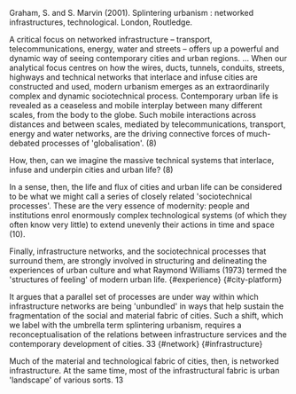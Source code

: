 ﻿Graham, S. and S. Marvin (2001). Splintering urbanism : networked infrastructures, technological. London, Routledge.

A critical focus on networked infrastructure – transport, telecommunications, energy, water and streets – offers up a powerful and dynamic way of seeing contemporary cities and urban regions. ... When our analytical focus centres on how the wires, ducts, tunnels, conduits, streets, highways and technical networks that interlace and infuse cities are constructed and used, modern urbanism emerges as an extraordinarily complex and dynamic sociotechnical process.  Contemporary urban life is revealed as a ceaseless and mobile interplay between many different scales, from the body to the globe. Such mobile interactions across distances and between scales, mediated by telecommunications, transport, energy and water networks, are the driving connective forces of much-debated processes of 'globalisation'. (8)

How, then, can we imagine the massive technical systems that interlace, infuse and underpin cities and urban life? (8)

In a sense, then, the life and flux of cities and urban life can be considered to be what we might call a series of closely related 'sociotechnical processes'. These are the very essence of modernity: people and institutions enrol enormously complex technological systems (of which they often know very little) to extend unevenly their actions in time and space (10).

Finally, infrastructure networks, and the sociotechnical processes that surround them, are strongly involved in structuring and delineating the experiences of urban culture and what Raymond Williams (1973) termed the 'structures of feeling' of modern urban life.  {#experience} {#city-platform}

It argues that a parallel set of processes are under way within which infrastructure networks are being 'unbundled' in ways that help sustain the fragmentation of the social and material fabric of cities. Such a shift, which we label with the umbrella term splintering urbanism, requires a reconceptualisation of the relations between infrastructure services and the contemporary development of cities. 33 {#network} {#infrastructure}

Much of the material and technological fabric of cities, then, is  networked infrastructure. At the same time, most of the infrastructural fabric is urban 'landscape' of various sorts. 13
